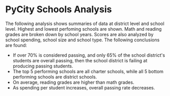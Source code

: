 # PyCity Schools Analysis

The following analysis shows summaries of data at district level and school level. Highest and lowest perfoming schools are shown. Math and reading grades are broken down by school years. Scores are also analyzed by school spending, school size and school type. The following conclusions are found:

- If over 70% is considered passing, and only 65% of the school district's students are overall passing, then the school district is failing at producing passing students. 
- The top 5 performing schools are all charter schools, while all 5 bottom performing schools are district schools.
- On average, reading grades are higher than math grades.
- As spending per student increases, overall passing rate decreases.